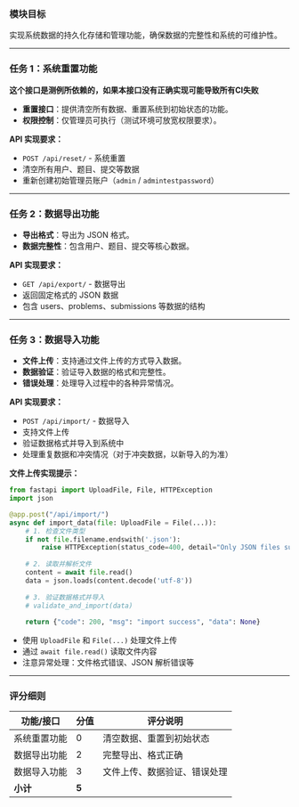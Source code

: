 <!-- ## Step 6：持久化与安全控制

--- -->

### 模块目标

实现系统数据的持久化存储和管理功能，确保数据的完整性和系统的可维护性。

---

### 任务 1：系统重置功能

**这个接口是测例所依赖的，如果本接口没有正确实现可能导致所有CI失败**

- **重置接口**：提供清空所有数据、重置系统到初始状态的功能。
- **权限控制**：仅管理员可执行（测试环境可放宽权限要求）。

**API 实现要求：**

- `POST /api/reset/` - 系统重置
- 清空所有用户、题目、提交等数据
- 重新创建初始管理员账户（`admin` / `admintestpassword`）

---

### 任务 2：数据导出功能

- **导出格式**：导出为 JSON 格式。
- **数据完整性**：包含用户、题目、提交等核心数据。

**API 实现要求：**

- `GET /api/export/` - 数据导出
- 返回固定格式的 JSON 数据
- 包含 users、problems、submissions 等数据的结构

---

### 任务 3：数据导入功能

- **文件上传**：支持通过文件上传的方式导入数据。
- **数据验证**：验证导入数据的格式和完整性。
- **错误处理**：处理导入过程中的各种异常情况。

**API 实现要求：**

- `POST /api/import/` - 数据导入
- 支持文件上传
- 验证数据格式并导入到系统中
- 处理重复数据和冲突情况（对于冲突数据，以新导入的为准）

**文件上传实现提示：**

```python
from fastapi import UploadFile, File, HTTPException
import json

@app.post("/api/import/")
async def import_data(file: UploadFile = File(...)):
    # 1. 检查文件类型
    if not file.filename.endswith('.json'):
        raise HTTPException(status_code=400, detail="Only JSON files supported")
    
    # 2. 读取并解析文件
    content = await file.read()
    data = json.loads(content.decode('utf-8'))
    
    # 3. 验证数据格式并导入
    # validate_and_import(data)
    
    return {"code": 200, "msg": "import success", "data": None}
```

- 使用 `UploadFile` 和 `File(...)` 处理文件上传
- 通过 `await file.read()` 读取文件内容
- 注意异常处理：文件格式错误、JSON 解析错误等

---

### 评分细则

| 功能/接口                | 分值    | 评分说明                         |
|--------------------------|-------|----------------------------------|
| 系统重置功能             | 0     | 清空数据、重置到初始状态          |
| 数据导出功能             | 2     | 完整导出、格式正确               |
| 数据导入功能             | 3     | 文件上传、数据验证、错误处理      |
| **小计**                 | **5** |                                  |